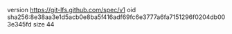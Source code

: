 version https://git-lfs.github.com/spec/v1
oid sha256:8e38aa3e1d5acb0e8ba5f416adf69fc6e3777a6fa7151296f0204db003e345fd
size 44
